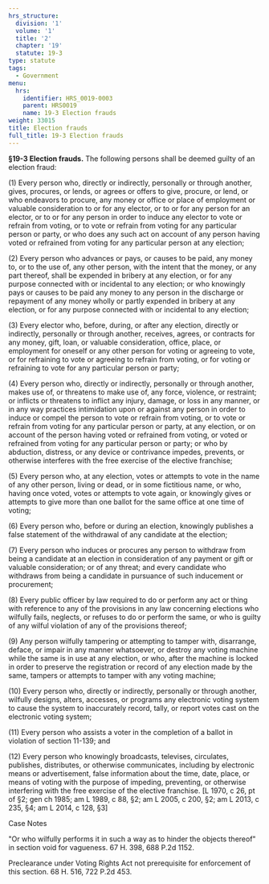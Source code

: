 ```yaml
---
hrs_structure:
  division: '1'
  volume: '1'
  title: '2'
  chapter: '19'
  statute: 19-3
type: statute
tags:
  - Government
menu:
  hrs:
    identifier: HRS_0019-0003
    parent: HRS0019
    name: 19-3 Election frauds
weight: 33015
title: Election frauds
full_title: 19-3 Election frauds
---
```

**§19-3 Election frauds.** The following persons shall be deemed guilty of an election fraud:

(1) Every person who, directly or indirectly, personally or through another, gives, procures, or lends, or agrees or offers to give, procure, or lend, or who endeavors to procure, any money or office or place of employment or valuable consideration to or for any elector, or to or for any person for an elector, or to or for any person in order to induce any elector to vote or refrain from voting, or to vote or refrain from voting for any particular person or party, or who does any such act on account of any person having voted or refrained from voting for any particular person at any election;

(2) Every person who advances or pays, or causes to be paid, any money to, or to the use of, any other person, with the intent that the money, or any part thereof, shall be expended in bribery at any election, or for any purpose connected with or incidental to any election; or who knowingly pays or causes to be paid any money to any person in the discharge or repayment of any money wholly or partly expended in bribery at any election, or for any purpose connected with or incidental to any election;

(3) Every elector who, before, during, or after any election, directly or indirectly, personally or through another, receives, agrees, or contracts for any money, gift, loan, or valuable consideration, office, place, or employment for oneself or any other person for voting or agreeing to vote, or for refraining to vote or agreeing to refrain from voting, or for voting or refraining to vote for any particular person or party;

(4) Every person who, directly or indirectly, personally or through another, makes use of, or threatens to make use of, any force, violence, or restraint; or inflicts or threatens to inflict any injury, damage, or loss in any manner, or in any way practices intimidation upon or against any person in order to induce or compel the person to vote or refrain from voting, or to vote or refrain from voting for any particular person or party, at any election, or on account of the person having voted or refrained from voting, or voted or refrained from voting for any particular person or party; or who by abduction, distress, or any device or contrivance impedes, prevents, or otherwise interferes with the free exercise of the elective franchise;

(5) Every person who, at any election, votes or attempts to vote in the name of any other person, living or dead, or in some fictitious name, or who, having once voted, votes or attempts to vote again, or knowingly gives or attempts to give more than one ballot for the same office at one time of voting;

(6) Every person who, before or during an election, knowingly publishes a false statement of the withdrawal of any candidate at the election;

(7) Every person who induces or procures any person to withdraw from being a candidate at an election in consideration of any payment or gift or valuable consideration; or of any threat; and every candidate who withdraws from being a candidate in pursuance of such inducement or procurement;

(8) Every public officer by law required to do or perform any act or thing with reference to any of the provisions in any law concerning elections who wilfully fails, neglects, or refuses to do or perform the same, or who is guilty of any wilful violation of any of the provisions thereof;

(9) Any person wilfully tampering or attempting to tamper with, disarrange, deface, or impair in any manner whatsoever, or destroy any voting machine while the same is in use at any election, or who, after the machine is locked in order to preserve the registration or record of any election made by the same, tampers or attempts to tamper with any voting machine;

(10) Every person who, directly or indirectly, personally or through another, wilfully designs, alters, accesses, or programs any electronic voting system to cause the system to inaccurately record, tally, or report votes cast on the electronic voting system;

(11) Every person who assists a voter in the completion of a ballot in violation of section 11-139; and

(12) Every person who knowingly broadcasts, televises, circulates, publishes, distributes, or otherwise communicates, including by electronic means or advertisement, false information about the time, date, place, or means of voting with the purpose of impeding, preventing, or otherwise interfering with the free exercise of the elective franchise. [L 1970, c 26, pt of §2; gen ch 1985; am L 1989, c 88, §2; am L 2005, c 200, §2; am L 2013, c 235, §4; am L 2014, c 128, §3]

Case Notes

"Or who wilfully performs it in such a way as to hinder the objects thereof" in section void for vagueness. 67 H. 398, 688 P.2d 1152.

Preclearance under Voting Rights Act not prerequisite for enforcement of this section. 68 H. 516, 722 P.2d 453.